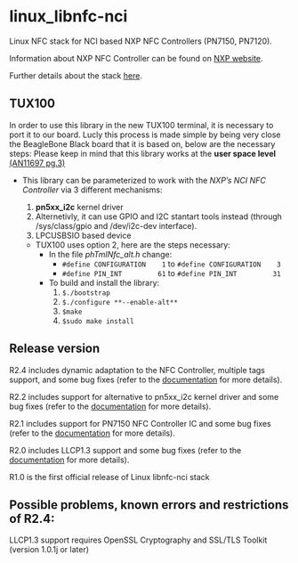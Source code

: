 linux_libnfc-nci
================
Linux NFC stack for NCI based NXP NFC Controllers (PN7150, PN7120).

Information about NXP NFC Controller can be found on [NXP website](https://www.nxp.com/products/identification-and-security/nfc/nfc-reader-ics:NFC-READER).

Further details about the stack [here](https://www.nxp.com/doc/AN11697).

TUX100
---------------
In order to use this library in the new TUX100 terminal, it is necessary to port it to our board. Lucly this process is made simple by being very close the BeagleBone Black board that it is based on, below are the necessary steps:
Please keep in mind that this library works at the **user space level** [(AN11697 pg.3)](https://www.nxp.com/doc/AN11697)

- This library can be parameterized to work with the *NXP’s NCI NFC Controller* via 3 different mechanisms:
    1. **pn5xx_i2c** kernel driver
    2. Alternetivly, it can use GPIO and I2C stantart tools instead (through /sys/class/gpio and /dev/i2c-dev interface). 
    3. LPCUSBSIO based device

    - TUX100 uses option 2, here are the steps necessary:
        - In the file *phTmlNfc_alt.h* change:
            - ```#define CONFIGURATION    1``` to ```#define CONFIGURATION    3```
            - ```#define PIN_INT         61``` to ```#define PIN_INT         31```
        - To build and install the library:
            1. ```$./bootstrap```
            2. ```$./configure **--enable-alt**```
            3. ```$make```
            4. ```$sudo make install```
            
Release version
---------------
R2.4 includes dynamic adaptation to the NFC Controller, multiple tags support, and some bug fixes (refer to the [documentation](https://www.nxp.com/doc/AN11697) for more details).

R2.2 includes support for alternative to pn5xx_i2c kernel driver and some bug fixes (refer to the [documentation](https://www.nxp.com/doc/AN11697) for more details).

R2.1 includes support for PN7150 NFC Controller IC and some bug fixes (refer to the [documentation](https://www.nxp.com/doc/AN11697) for more details).

R2.0 includes LLCP1.3 support and some bug fixes (refer to the [documentation](https://www.nxp.com/doc/AN11697) for more details).

R1.0 is the first official release of Linux libnfc-nci stack

Possible problems, known errors and restrictions of R2.4:
---------------------------------------------------------
LLCP1.3 support requires OpenSSL Cryptography and SSL/TLS Toolkit (version 1.0.1j or later)


